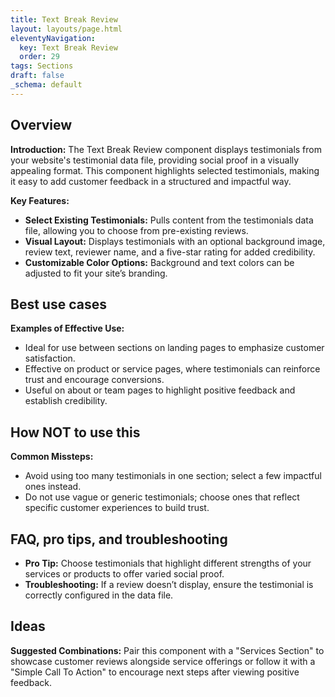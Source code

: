 ```yaml
---
title: Text Break Review
layout: layouts/page.html
eleventyNavigation:
  key: Text Break Review
  order: 29
tags: Sections
draft: false
_schema: default
---
```

## Overview
**Introduction:** The Text Break Review component displays testimonials from your website's testimonial data file, providing social proof in a visually appealing format. This component highlights selected testimonials, making it easy to add customer feedback in a structured and impactful way.

**Key Features:** 
- **Select Existing Testimonials:** Pulls content from the testimonials data file, allowing you to choose from pre-existing reviews.
- **Visual Layout:** Displays testimonials with an optional background image, review text, reviewer name, and a five-star rating for added credibility.
- **Customizable Color Options:** Background and text colors can be adjusted to fit your site’s branding.

## Best use cases
**Examples of Effective Use:** 
- Ideal for use between sections on landing pages to emphasize customer satisfaction.
- Effective on product or service pages, where testimonials can reinforce trust and encourage conversions.
- Useful on about or team pages to highlight positive feedback and establish credibility.

## How **NOT** to use this
**Common Missteps:** 
- Avoid using too many testimonials in one section; select a few impactful ones instead.
- Do not use vague or generic testimonials; choose ones that reflect specific customer experiences to build trust.

## FAQ, pro tips, and troubleshooting
- **Pro Tip:** Choose testimonials that highlight different strengths of your services or products to offer varied social proof.
- **Troubleshooting:** If a review doesn’t display, ensure the testimonial is correctly configured in the data file.

## Ideas
**Suggested Combinations:** Pair this component with a "Services Section" to showcase customer reviews alongside service offerings or follow it with a "Simple Call To Action" to encourage next steps after viewing positive feedback.

